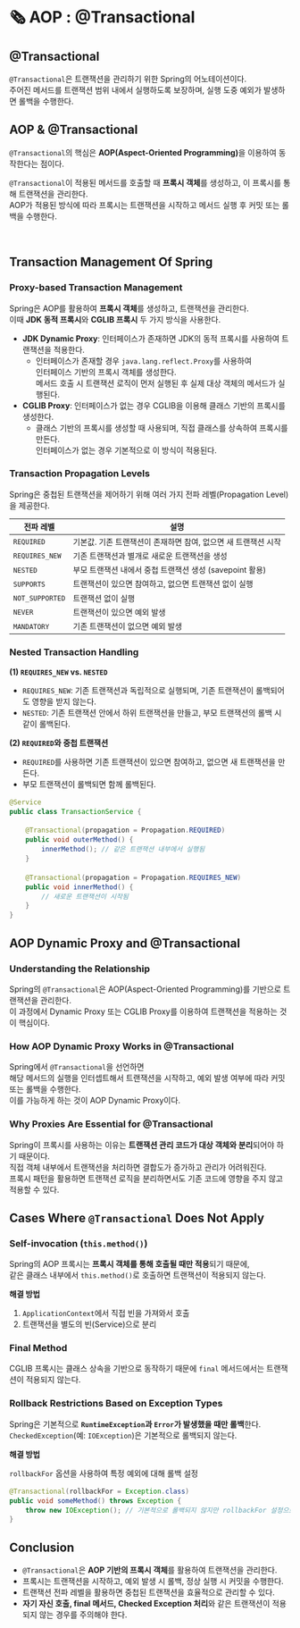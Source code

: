 # 🗞️ AOP : @Transactional

## @Transactional

`@Transactional`은 트랜잭션을 관리하기 위한 Spring의 어노테이션이다. \
주어진 메서드를 트랜잭션 범위 내에서 실행하도록 보장하며, 실행 도중 예외가 발생하면 롤백을 수행한다.&#x20;

## AOP & @Transactional

`@Transactional`의 핵심은 **AOP(Aspect-Oriented Programming)**&#xC744; 이용하여 동작한다는 점이다.

`@Transactional`이 적용된 메서드를 호출할 때 **프록시 객체**를 생성하고, 이 프록시를 통해 트랜잭션을 관리한다. \
AOP가 적용된 방식에 따라 프록시는 트랜잭션을 시작하고 메서드 실행 후 커밋 또는 롤백을 수행한다.

<figure><img src="../../../../.gitbook/assets/스크린샷 2025-01-31 오후 7.49.04.png" alt=""><figcaption></figcaption></figure>

## Transaction Management Of Spring

### Proxy-based Transaction Management

Spring은 AOP를 활용하여 **프록시 객체**를 생성하고, 트랜잭션을 관리한다. \
이때 **JDK 동적 프록시**와 **CGLIB 프록시** 두 가지 방식을 사용한다.

* **JDK Dynamic Proxy**: 인터페이스가 존재하면 JDK의 동적 프록시를 사용하여 트랜잭션을 적용한다.
  * 인터페이스가 존재할 경우 `java.lang.reflect.Proxy`를 사용하여 \
    인터페이스 기반의 프록시 객체를 생성한다. \
    메서드 호출 시 트랜잭션 로직이 먼저 실행된 후 실제 대상 객체의 메서드가 실행된다.
* **CGLIB Proxy**: 인터페이스가 없는 경우 CGLIB을 이용해 클래스 기반의 프록시를 생성한다.
  * 클래스 기반의 프록시를 생성할 때 사용되며, 직접 클래스를 상속하여 프록시를 만든다. \
    인터페이스가 없는 경우 기본적으로 이 방식이 적용된다.

### Transaction Propagation Levels

Spring은 중첩된 트랜잭션을 제어하기 위해 여러 가지 전파 레벨(Propagation Level)을 제공한다.

| 전파 레벨           | 설명                                    |
| --------------- | ------------------------------------- |
| `REQUIRED`      | 기본값. 기존 트랜잭션이 존재하면 참여, 없으면 새 트랜잭션 시작  |
| `REQUIRES_NEW`  | 기존 트랜잭션과 별개로 새로운 트랜잭션을 생성             |
| `NESTED`        | 부모 트랜잭션 내에서 중첩 트랜잭션 생성 (savepoint 활용) |
| `SUPPORTS`      | 트랜잭션이 있으면 참여하고, 없으면 트랜잭션 없이 실행        |
| `NOT_SUPPORTED` | 트랜잭션 없이 실행                            |
| `NEVER`         | 트랜잭션이 있으면 예외 발생                       |
| `MANDATORY`     | 기존 트랜잭션이 없으면 예외 발생                    |

### Nested Transaction Handling

**(1) `REQUIRES_NEW` vs. `NESTED`**

* `REQUIRES_NEW`: 기존 트랜잭션과 독립적으로 실행되며, 기존 트랜잭션이 롤백되어도 영향을 받지 않는다.
* `NESTED`: 기존 트랜잭션 안에서 하위 트랜잭션을 만들고, 부모 트랜잭션의 롤백 시 같이 롤백된다.

**(2) `REQUIRED`와 중첩 트랜잭션**

* `REQUIRED`를 사용하면 기존 트랜잭션이 있으면 참여하고, 없으면 새 트랜잭션을 만든다.
* 부모 트랜잭션이 롤백되면 함께 롤백된다.

```java
@Service
public class TransactionService {

    @Transactional(propagation = Propagation.REQUIRED)
    public void outerMethod() {
        innerMethod(); // 같은 트랜잭션 내부에서 실행됨
    }

    @Transactional(propagation = Propagation.REQUIRES_NEW)
    public void innerMethod() {
        // 새로운 트랜잭션이 시작됨
    }
}
```

## **AOP Dynamic Proxy and @Transactional**

### **Understanding the Relationship**&#x20;

Spring의 `@Transactional`은 AOP(Aspect-Oriented Programming)를 기반으로 트랜잭션을 관리한다. \
이 과정에서 Dynamic Proxy 또는 CGLIB Proxy를 이용하여 트랜잭션을 적용하는 것이 핵심이다.

### **How AOP Dynamic Proxy Works in @Transactional**&#x20;

Spring에서 `@Transactional`을 선언하면 \
해당 메서드의 실행을 인터셉트해서 트랜잭션을 시작하고, 예외 발생 여부에 따라 커밋 또는 롤백을 수행한다. \
이를 가능하게 하는 것이 AOP Dynamic Proxy이다.

### **Why Proxies Are Essential for @Transactional**&#x20;

Spring이 프록시를 사용하는 이유는 **트랜잭션 관리 코드가 대상 객체와 분리**되어야 하기 때문이다. \
직접 객체 내부에서 트랜잭션을 처리하면 결합도가 증가하고 관리가 어려워진다. \
프록시 패턴을 활용하면 트랜잭션 로직을 분리하면서도 기존 코드에 영향을 주지 않고 적용할 수 있다.

## Cases Where `@Transactional` Does Not Apply

### Self-invocation **(`this.method()`)**

Spring의 AOP 프록시는 **프록시 객체를 통해 호출될 때만 적용**되기 때문에, \
같은 클래스 내부에서 `this.method()`로 호출하면 트랜잭션이 적용되지 않는다.

**해결 방법**

1. `ApplicationContext`에서 직접 빈을 가져와서 호출
2. 트랜잭션을 별도의 빈(Service)으로 분리

### **Final Method**

CGLIB 프록시는 클래스 상속을 기반으로 동작하기 때문에 `final` 메서드에서는 트랜잭션이 적용되지 않는다.

### Rollback Restrictions Based on Exception Types

Spring은 기본적으로 **`RuntimeException`과 `Error`가 발생했을 때만 롤백**한다. \
`CheckedException`(예: `IOException`)은 기본적으로 롤백되지 않는다.

**해결 방법**

`rollbackFor` 옵션을 사용하여 특정 예외에 대해 롤백 설정

```java
@Transactional(rollbackFor = Exception.class)
public void someMethod() throws Exception {
    throw new IOException(); // 기본적으로 롤백되지 않지만 rollbackFor 설정으로 롤백됨
}
```

## Conclusion

* `@Transactional`은 **AOP 기반의 프록시 객체**를 활용하여 트랜잭션을 관리한다.
* 프록시는 트랜잭션을 시작하고, 예외 발생 시 롤백, 정상 실행 시 커밋을 수행한다.
* 트랜잭션 전파 레벨을 활용하면 중첩된 트랜잭션을 효율적으로 관리할 수 있다.
* **자기 자신 호출, final 메서드, Checked Exception 처리**와 같은 트랜잭션이 적용되지 않는 경우를 주의해야 한다.
